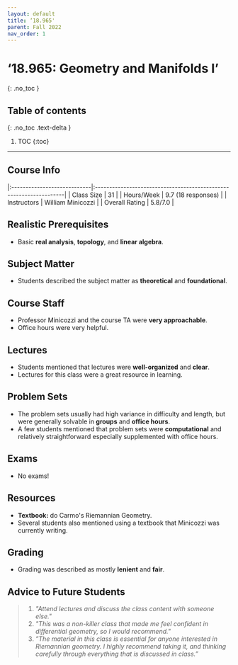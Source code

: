 ```yaml
---
layout: default
title: ‘18.965'
parent: Fall 2022
nav_order: 1
---
```


# ‘18.965: Geometry and Manifolds I’
{: .no_toc }

## Table of contents
{: .no_toc .text-delta }

1. TOC
{:toc}

---

## Course Info

|:----------------------------|:-------------------------------------------------------------------|
| Class Size    		| 31                                                           		|
| Hours/Week        	| 9.7 (18 responses)                                          	| 
| Instructors         	| William Minicozzi					|
| Overall Rating	| 5.8/7.0						|

## Realistic Prerequisites
* Basic **real analysis**, **topology**, and **linear algebra**.

## Subject Matter
* Students described the subject matter as **theoretical** and **foundational**.

## Course Staff
* Professor Minicozzi and the course TA were **very approachable**.
* Office hours were very helpful.

## Lectures
* Students mentioned that lectures were **well-organized** and **clear**.
* Lectures for this class were a great resource in learning.

## Problem Sets
* The problem sets usually had high variance in difficulty and length, but were generally solvable in **groups** and **office hours**.
* A few students mentioned that problem sets were **computational** and relatively straightforward especially supplemented with office hours.

## Exams
* No exams!

## Resources
* **Textbook:** do Carmo's Riemannian Geometry.
* Several students also mentioned using a textbook that Minicozzi was currently writing.

## Grading
* Grading was described as mostly **lenient** and **fair**.

## Advice to Future Students
> 1. *"Attend lectures and discuss the class content with someone else."* 
> 2. *"This was a non-killer class that made me feel confident in differential geometry, so I would recommend."*
> 3. *”The material in this class is essential for anyone interested in Riemannian geometry. I highly recommend taking it, and thinking carefully through everything that is discussed in class.”*


